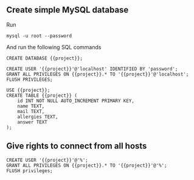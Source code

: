 Create simple MySQL database
----------------------------

Run

    mysql -u root --password

And run the following SQL commands

    CREATE DATABASE {{project}};

    CREATE USER '{{project}}'@'localhost' IDENTIFIED BY 'password';
    GRANT ALL PRIVILEGES ON {{project}}.* TO '{{project}}'@'localhost';
    FLUSH PRIVILEGES;

    USE {{project}};
    CREATE TABLE {{project}} (
        id INT NOT NULL AUTO_INCREMENT PRIMARY KEY,
        name TEXT,
        mail TEXT,
        allergies TEXT,
        answer TEXT
    );

Give rights to connect from all hosts
-------------------------------------

    CREATE USER '{{project}}'@'%';
    GRANT ALL PRIVILEGES ON {{project}}.* TO '{{project}}'@'%';
    FLUSH privileges;
